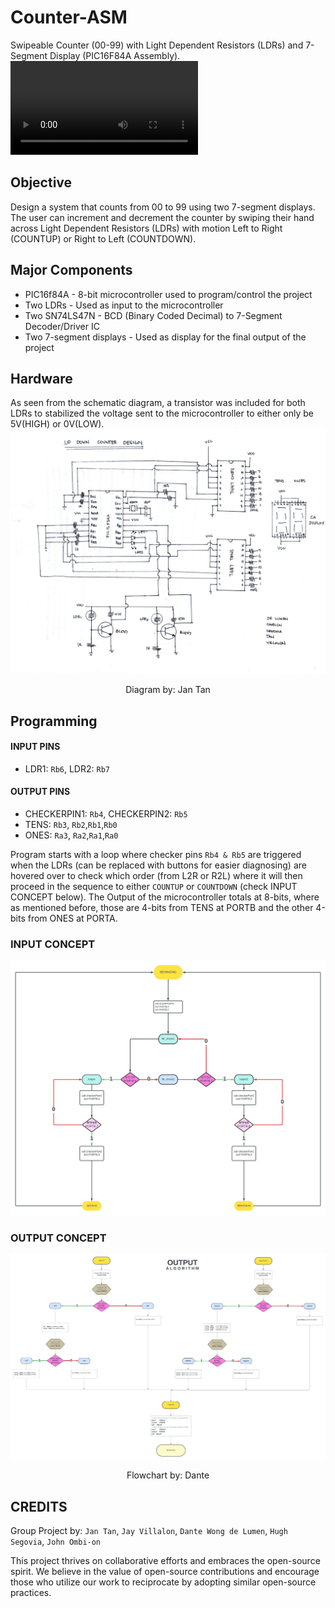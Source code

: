 # Counter-ASM
Swipeable Counter (00-99) with Light Dependent Resistors (LDRs) and 7-Segment Display (PIC16F84A Assembly).
 ![Working Project](https://github.com/wongddl/Counter-ASM/blob/main/Images/Counter%20Final.mp4)

## Objective
Design a system that counts from 00 to 99 using two 7-segment displays. The user can increment and decrement the counter by swiping their hand across Light Dependent Resistors (LDRs) with motion Left to Right (COUNTUP) or Right to Left (COUNTDOWN).

## Major Components
- PIC16f84A - 8-bit microcontroller used to program/control the project
- Two LDRs - Used as input to the microcontroller
- Two SN74LS47N - BCD (Binary Coded Decimal) to 7-Segment Decoder/Driver IC
- Two 7-segment displays - Used as display for the final output of the project

## Hardware
As seen from the schematic diagram, a transistor was included for both LDRs to stabilized the voltage sent to the microcontroller to either only be 5V(HIGH) or 0V(LOW).
 ![Schematic Diagram](https://github.com/wongddl/Counter-ASM/blob/main/Images/UPDOWN%20schematic.jpg)
<p align="center">Diagram by: Jan Tan</p>

## Programming
#### INPUT PINS
- LDR1: `Rb6`, LDR2: `Rb7`
#### OUTPUT PINS
- CHECKERPIN1: `Rb4`, CHECKERPIN2: `Rb5`
- TENS: `Rb3`, `Rb2`,`Rb1`,`Rb0`
- ONES: `Ra3`, `Ra2`,`Ra1`,`Ra0`


Program starts with a loop where checker pins `Rb4 & Rb5` are triggered when the LDRs (can be replaced with buttons for easier diagnosing) are hovered over to check which order (from L2R or R2L) where it will then proceed in the sequence to either `COUNTUP` or `COUNTDOWN` (check INPUT CONCEPT below). The Output of the microcontroller totals at 8-bits, where as mentioned before, those are 4-bits from TENS at PORTB and the other 4-bits from ONES at PORTA.


### INPUT CONCEPT
 ![Counter input algorithm](https://github.com/wongddl/Counter-ASM/blob/main/Images/COUNTER.jpeg)
### OUTPUT CONCEPT
 ![Counter output algorithm](https://github.com/wongddl/Counter-ASM/blob/main/Images/OUTPUT.jpeg)
<p align="center">Flowchart by: Dante</p>


## CREDITS
Group Project by: `Jan Tan`, `Jay Villalon`, `Dante Wong de Lumen`, `Hugh Segovia`, `John Ombi-on`

This project thrives on collaborative efforts and embraces the open-source spirit. We believe in the value of open-source contributions and encourage those who utilize our work to reciprocate by adopting similar open-source practices.


